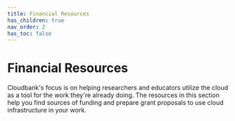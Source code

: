 ```yaml
---
title: Financial Resources
has_children: true
nav_order: 2
has_toc: false
---
```


# Financial Resources

Cloudbank's focus is on helping researchers and educators utilize the cloud as a tool for the work they're already doing. The resources in this section help you find sources of funding and prepare grant proposals to use cloud infrastructure in your work.

